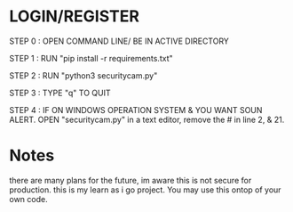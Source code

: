 # LOGIN/REGISTER

STEP 0 : OPEN COMMAND LINE/ BE IN ACTIVE DIRECTORY

STEP 1 : RUN "pip install -r requirements.txt"

STEP 2 : RUN "python3 securitycam.py"

STEP 3 : TYPE "q" TO QUIT

STEP 4 : IF ON WINDOWS OPERATION SYSTEM & YOU WANT SOUN ALERT. OPEN "securitycam.py"
in a text editor, remove the # in line 2, & 21.

# Notes

there are many plans for the future, im aware this is not secure for production. this is my learn as i go project.
You may use this ontop of your own code.
